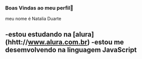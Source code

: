 ### Boas Vindas ao meu perfil💙
meu nome é Natalia Duarte

-estou estudando na [alura] (hhtt://www.alura.com.br)
-estou me desemvolvendo na linguagem JavaScript
-
